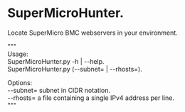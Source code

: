 # SuperMicroHunter. 
Locate SuperMicro BMC webservers in your environment. 
  
"""   
Usage:   
  SuperMicroHunter.py -h | --help.  
  SuperMicroHunter.py (--subnet=<subnet> | --rhosts=<rhosts>).  
  
Options:  
  --subnet=<subnet> subnet in CIDR notation.  
  --rhosts=<rhosts> a file containing a single IPv4 address per line.  
"""   
